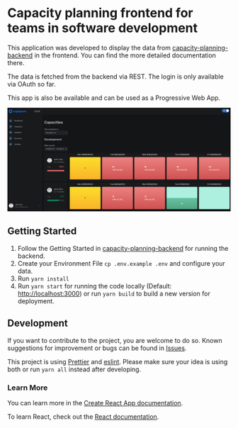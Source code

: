 # Capacity planning frontend for teams in software development

This application was developed to display the data from [capacity-planning-backend](https://github.com/lorenzpfei/capacity-planning-backend)
in the frontend. You can find the more detailed documentation there.

The data is fetched from the backend via REST. The login is only available via OAuth so far.

This app is also be available and can be used as a Progressive Web App.

![Capacity View](docs/capacities.png  "Capacity View")


## Getting Started

1. Follow the Getting Started in [capacity-planning-backend](https://github.com/lorenzpfei/capacity-planning-backend) for running the backend.
2. Create your Environment File `cp .env.example .env` and configure your data.
3. Run `yarn install`
4. Run `yarn start` for running the code locally (Default: [http://localhost:3000](http://localhost:3000)) or run `yarn build` to build a new version for deployment.


## Development

If you want to contribute to the project, you are welcome to do so. Known suggestions for improvement or bugs can be found in [Issues](https://github.com/lorenzpfei/capacity-planning-frontend/issues).

This project is using [Prettier](https://github.com/prettier/prettier) and [eslint](https://github.com/eslint/eslint). Please make sure your idea is using both or run `yarn all` instead after developing.


### Learn More

You can learn more in the [Create React App documentation](https://facebook.github.io/create-react-app/docs/getting-started).

To learn React, check out the [React documentation](https://reactjs.org/).
